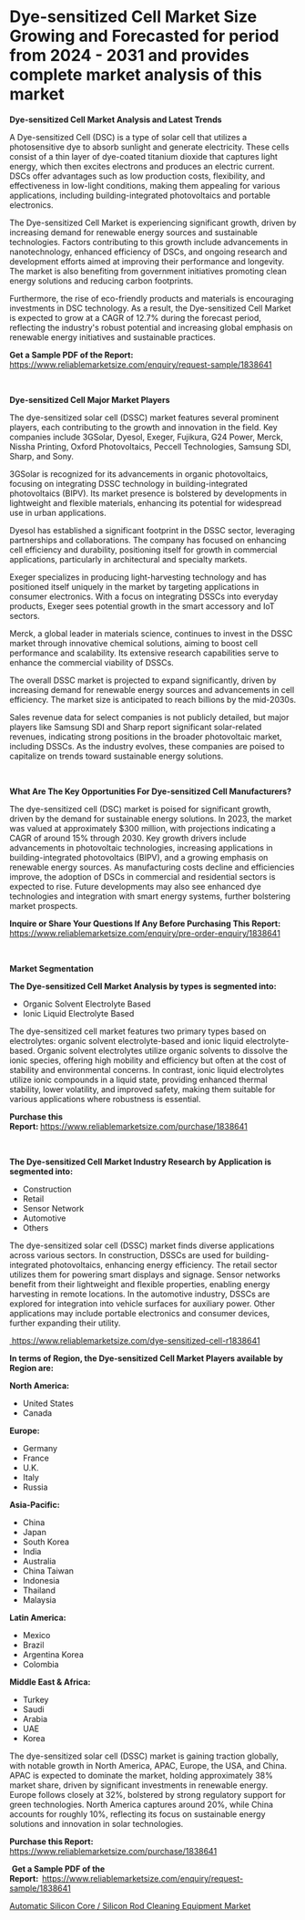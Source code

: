 <p><h1>Dye-sensitized Cell Market Size Growing and Forecasted for period from 2024 - 2031 and provides complete market analysis of this market</h1></p><p><strong>Dye-sensitized Cell Market Analysis and Latest Trends</strong></p>
<p><p>A Dye-sensitized Cell (DSC) is a type of solar cell that utilizes a photosensitive dye to absorb sunlight and generate electricity. These cells consist of a thin layer of dye-coated titanium dioxide that captures light energy, which then excites electrons and produces an electric current. DSCs offer advantages such as low production costs, flexibility, and effectiveness in low-light conditions, making them appealing for various applications, including building-integrated photovoltaics and portable electronics.</p><p>The Dye-sensitized Cell Market is experiencing significant growth, driven by increasing demand for renewable energy sources and sustainable technologies. Factors contributing to this growth include advancements in nanotechnology, enhanced efficiency of DSCs, and ongoing research and development efforts aimed at improving their performance and longevity. The market is also benefiting from government initiatives promoting clean energy solutions and reducing carbon footprints.</p><p>Furthermore, the rise of eco-friendly products and materials is encouraging investments in DSC technology. As a result, the Dye-sensitized Cell Market is expected to grow at a CAGR of 12.7% during the forecast period, reflecting the industry's robust potential and increasing global emphasis on renewable energy initiatives and sustainable practices.</p></p>
<p><strong>Get a Sample PDF of the Report:&nbsp;</strong> <a href="https://www.reliablemarketsize.com/enquiry/request-sample/1838641?utm_campaign=1167&utm_medium=2&utm_source=Github&utm_content=ia&utm_term=31122024&utm_id=dye-sensitized-cell">https://www.reliablemarketsize.com/enquiry/request-sample/1838641</a></p>
<p>&nbsp;</p>
<p><strong>Dye-sensitized Cell Major Market Players</strong></p>
<p><p>The dye-sensitized solar cell (DSSC) market features several prominent players, each contributing to the growth and innovation in the field. Key companies include 3GSolar, Dyesol, Exeger, Fujikura, G24 Power, Merck, Nissha Printing, Oxford Photovoltaics, Peccell Technologies, Samsung SDI, Sharp, and Sony. </p><p>3GSolar is recognized for its advancements in organic photovoltaics, focusing on integrating DSSC technology in building-integrated photovoltaics (BIPV). Its market presence is bolstered by developments in lightweight and flexible materials, enhancing its potential for widespread use in urban applications.</p><p>Dyesol has established a significant footprint in the DSSC sector, leveraging partnerships and collaborations. The company has focused on enhancing cell efficiency and durability, positioning itself for growth in commercial applications, particularly in architectural and specialty markets.</p><p>Exeger specializes in producing light-harvesting technology and has positioned itself uniquely in the market by targeting applications in consumer electronics. With a focus on integrating DSSCs into everyday products, Exeger sees potential growth in the smart accessory and IoT sectors.</p><p>Merck, a global leader in materials science, continues to invest in the DSSC market through innovative chemical solutions, aiming to boost cell performance and scalability. Its extensive research capabilities serve to enhance the commercial viability of DSSCs.</p><p>The overall DSSC market is projected to expand significantly, driven by increasing demand for renewable energy sources and advancements in cell efficiency. The market size is anticipated to reach billions by the mid-2030s. </p><p>Sales revenue data for select companies is not publicly detailed, but major players like Samsung SDI and Sharp report significant solar-related revenues, indicating strong positions in the broader photovoltaic market, including DSSCs. As the industry evolves, these companies are poised to capitalize on trends toward sustainable energy solutions.</p></p>
<p>&nbsp;</p>
<p><strong>What Are The Key Opportunities For Dye-sensitized Cell Manufacturers?</strong></p>
<p><p>The dye-sensitized cell (DSC) market is poised for significant growth, driven by the demand for sustainable energy solutions. In 2023, the market was valued at approximately $300 million, with projections indicating a CAGR of around 15% through 2030. Key growth drivers include advancements in photovoltaic technologies, increasing applications in building-integrated photovoltaics (BIPV), and a growing emphasis on renewable energy sources. As manufacturing costs decline and efficiencies improve, the adoption of DSCs in commercial and residential sectors is expected to rise. Future developments may also see enhanced dye technologies and integration with smart energy systems, further bolstering market prospects.</p></p>
<p><strong>Inquire or Share Your Questions If Any Before Purchasing This Report:</strong> <a href="https://www.reliablemarketsize.com/enquiry/pre-order-enquiry/1838641?utm_campaign=1167&utm_medium=2&utm_source=Github&utm_content=ia&utm_term=31122024&utm_id=dye-sensitized-cell">https://www.reliablemarketsize.com/enquiry/pre-order-enquiry/1838641</a></p>
<p>&nbsp;</p>
<p><strong>Market Segmentation</strong></p>
<p><strong>The Dye-sensitized Cell Market Analysis by types is segmented into:</strong></p>
<p><ul><li>Organic Solvent Electrolyte Based</li><li>Ionic Liquid Electrolyte Based</li></ul></p>
<p><p>The dye-sensitized cell market features two primary types based on electrolytes: organic solvent electrolyte-based and ionic liquid electrolyte-based. Organic solvent electrolytes utilize organic solvents to dissolve the ionic species, offering high mobility and efficiency but often at the cost of stability and environmental concerns. In contrast, ionic liquid electrolytes utilize ionic compounds in a liquid state, providing enhanced thermal stability, lower volatility, and improved safety, making them suitable for various applications where robustness is essential.</p></p>
<p><strong>Purchase this Report:&nbsp;</strong><a href="https://www.reliablemarketsize.com/purchase/1838641?utm_campaign=1167&utm_medium=2&utm_source=Github&utm_content=ia&utm_term=31122024&utm_id=dye-sensitized-cell">https://www.reliablemarketsize.com/purchase/1838641</a></p>
<p>&nbsp;</p>
<p><strong>The Dye-sensitized Cell Market Industry Research by Application is segmented into:</strong></p>
<p><ul><li>Construction</li><li>Retail</li><li>Sensor Network</li><li>Automotive</li><li>Others</li></ul></p>
<p><p>The dye-sensitized solar cell (DSSC) market finds diverse applications across various sectors. In construction, DSSCs are used for building-integrated photovoltaics, enhancing energy efficiency. The retail sector utilizes them for powering smart displays and signage. Sensor networks benefit from their lightweight and flexible properties, enabling energy harvesting in remote locations. In the automotive industry, DSSCs are explored for integration into vehicle surfaces for auxiliary power. Other applications may include portable electronics and consumer devices, further expanding their utility.</p></p>
<p><a href="https://www.reliablemarketsize.com/dye-sensitized-cell-r1838641?utm_campaign=1167&utm_medium=2&utm_source=Github&utm_content=ia&utm_term=31122024&utm_id=dye-sensitized-cell">&nbsp;https://www.reliablemarketsize.com/dye-sensitized-cell-r1838641</a></p>
<p><strong>In terms of Region, the Dye-sensitized Cell Market Players available by Region are:</strong></p>
<p>
    <p> <strong> North America: </strong>
        <ul>
            <li>United States</li>
            <li>Canada</li>
        </ul>
        </p> 
    <p> <strong> Europe: </strong>
        <ul>
            <li>Germany</li>
            <li>France</li>
            <li>U.K.</li>
            <li>Italy</li>
            <li>Russia</li>
        </ul>
        </p> 
    <p> <strong> Asia-Pacific: </strong>
        <ul>
            <li>China</li>
            <li>Japan</li>
            <li>South Korea</li>
            <li>India</li>
            <li>Australia</li>
            <li>China Taiwan</li>
            <li>Indonesia</li>
            <li>Thailand</li>
            <li>Malaysia</li>
        </ul>
        </p> 
    <p> <strong> Latin America: </strong>
        <ul>
            <li>Mexico</li>
            <li>Brazil</li>
            <li>Argentina Korea</li>
            <li>Colombia</li>
        </ul>
        </p> 
    <p> <strong> Middle East & Africa: </strong>
        <ul>
            <li>Turkey</li>
            <li>Saudi</li>
            <li>Arabia</li>
            <li>UAE</li>
            <li>Korea</li>
        </ul>
    </p>
    </p>
<p><p>The dye-sensitized solar cell (DSSC) market is gaining traction globally, with notable growth in North America, APAC, Europe, the USA, and China. APAC is expected to dominate the market, holding approximately 38% market share, driven by significant investments in renewable energy. Europe follows closely at 32%, bolstered by strong regulatory support for green technologies. North America captures around 20%, while China accounts for roughly 10%, reflecting its focus on sustainable energy solutions and innovation in solar technologies.</p></p>
<p><strong>Purchase this Report: </strong><a href="https://www.reliablemarketsize.com/purchase/1838641?utm_campaign=1167&utm_medium=2&utm_source=Github&utm_content=ia&utm_term=31122024&utm_id=dye-sensitized-cell">https://www.reliablemarketsize.com/purchase/1838641</a></p>
<p>&nbsp;<strong>Get a Sample PDF of the Report:&nbsp;&nbsp;</strong><a href="https://www.reliablemarketsize.com/enquiry/request-sample/1838641?utm_campaign=1167&utm_medium=2&utm_source=Github&utm_content=ia&utm_term=31122024&utm_id=dye-sensitized-cell">https://www.reliablemarketsize.com/enquiry/request-sample/1838641</a></p>
<p><strong></strong></p>
<p><p><a href="https://github.com/mabutironaldo/Market-Research-Report-List-6/blob/main/automatic-silicon-core-silicon-rod-cleaning-equipment-market.md?utm_campaign=1167&utm_medium=2&utm_source=Github&utm_content=ia&utm_term=31122024&utm_id=dye-sensitized-cell">Automatic Silicon Core / Silicon Rod Cleaning Equipment Market</a></p></p>